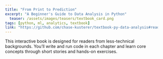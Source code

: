 ```yaml
---
title: "From Print to Prediction"
excerpt: "A Beginner's Guide to Data Analysis in Python"
  teaser: /assets/images/teasers/textbook_card.png
tags: [python, ml, analytics, textbook]
link: "https://github.com/chase-kusterer/textbook-py-data-analysis#readme"
---
```

This interactive book is designed for readers from less-technical backgrounds. You’ll write and run code in each chapter and learn core concepts through short stories and hands-on exercises.
